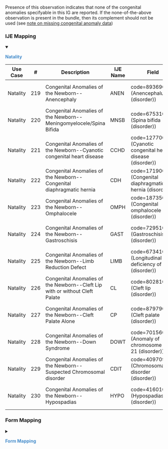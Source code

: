 Presence of this observation indicates that none of the congenital anomalies specifyable in this IG are reported. If the none-of-the-above observation is present in the bundle, then its complement should not be used (see <a href='usage.html#congenital-anomalies-of-newborn'>note on missing congenital anomaly data</a>)

### IJE Mapping

<style>
 .context-menu {cursor: context-menu; color: #438bca;}
 .context-menu:hover {opacity: 0.5;}
</style>
<details open>

<summary>

<strong class='context-menu' > Natality </strong>

</summary>
<table class='grid'>
<thead>
  <tr>
    <th style='text-align: center'><strong>Use Case</strong></th>
    <th><strong>#</strong></th>
    <th><strong>Description</strong></th>
    <th><strong>IJE Name</strong></th>
    <th><strong>Field</strong></th>
    <th><strong>Type</strong></th>
    <th><strong>Value Set/Comments</strong></th>
  </tr>
</thead>
<tbody>
<tr>
  <td style='text-align: center'>Natality</td>
  <td>219</td>
  <td>Congenital Anomalies of the Newborn--Anencephaly</td>
  <td>ANEN</td>
  <td>code=89369001 (Anencephalus (disorder))</td>
  <td>na</td>
  <td>See <a href='usage.html#congenital-anomalies-of-newborn'>note on missing congenital anomaly data</a></td>
</tr>
<tr>
  <td style='text-align: center'>Natality</td>
  <td>220</td>
  <td>Congenital Anomalies of the Newborn--Meningomyelocele/Spina Bifida</td>
  <td>MNSB</td>
  <td>code=67531005 (Spina bifida (disorder))</td>
  <td>na</td>
  <td>See <a href='usage.html#congenital-anomalies-of-newborn'>note on missing congenital anomaly data</a></td>
</tr>
<tr>
  <td style='text-align: center'>Natality</td>
  <td>221</td>
  <td>Congenital Anomalies of the Newborn--Cyanotic congenital heart disease</td>
  <td>CCHD</td>
  <td>code=12770006 (Cyanotic congenital heart disease (disorder))</td>
  <td>na</td>
  <td>See <a href='usage.html#congenital-anomalies-of-newborn'>note on missing congenital anomaly data</a></td>
</tr>
<tr>
  <td style='text-align: center'>Natality</td>
  <td>222</td>
  <td>Congenital Anomalies of the Newborn--Congenital diaphragmatic hernia</td>
  <td>CDH</td>
  <td>code=17190001 (Congenital diaphragmatic hernia (disorder))</td>
  <td>na</td>
  <td>See <a href='usage.html#congenital-anomalies-of-newborn'>note on missing congenital anomaly data</a></td>
</tr>
<tr>
  <td style='text-align: center'>Natality</td>
  <td>223</td>
  <td>Congenital Anomalies of the Newborn--Omphalocele</td>
  <td>OMPH</td>
  <td>code=18735004 (Congenital omphalocele (disorder))</td>
  <td>na</td>
  <td>See <a href='usage.html#congenital-anomalies-of-newborn'>note on missing congenital anomaly data</a></td>
</tr>
<tr>
  <td style='text-align: center'>Natality</td>
  <td>224</td>
  <td>Congenital Anomalies of the Newborn--Gastroschisis</td>
  <td>GAST</td>
  <td>code=72951007 (Gastroschisis (disorder))</td>
  <td>na</td>
  <td>See <a href='usage.html#congenital-anomalies-of-newborn'>note on missing congenital anomaly data</a></td>
</tr>
<tr>
  <td style='text-align: center'>Natality</td>
  <td>225</td>
  <td>Congenital Anomalies of the Newborn--Limb Reduction Defect</td>
  <td>LIMB</td>
  <td>code=67341007 (Longitudinal deficiency of limb (disorder))</td>
  <td>na</td>
  <td>See <a href='usage.html#congenital-anomalies-of-newborn'>note on missing congenital anomaly data</a></td>
</tr>
<tr>
  <td style='text-align: center'>Natality</td>
  <td>226</td>
  <td>Congenital Anomalies of the Newborn--Cleft Lip with or without Cleft Palate</td>
  <td>CL</td>
  <td>code=80281008 (Cleft lip (disorder))</td>
  <td>na</td>
  <td>See <a href='usage.html#congenital-anomalies-of-newborn'>note on missing congenital anomaly data</a></td>
</tr>
<tr>
  <td style='text-align: center'>Natality</td>
  <td>227</td>
  <td>Congenital Anomalies of the Newborn--Cleft Palate Alone</td>
  <td>CP</td>
  <td>code=87979003 (Cleft palate (disorder))</td>
  <td>na</td>
  <td>See <a href='usage.html#congenital-anomalies-of-newborn'>note on missing congenital anomaly data</a></td>
</tr>
<tr>
  <td style='text-align: center'>Natality</td>
  <td>228</td>
  <td>Congenital Anomalies of the Newborn--Down Syndrome</td>
  <td>DOWT</td>
  <td>code=70156005 (Anomaly of chromosome pair 21 (disorder))</td>
  <td>na</td>
  <td>See <a href='usage.html#congenital-anomalies-of-newborn'>note on missing congenital anomaly data</a></td>
</tr>
<tr>
  <td style='text-align: center'>Natality</td>
  <td>229</td>
  <td>Congenital Anomalies of the Newborn--Suspected Chromosomal disorder</td>
  <td>CDIT</td>
  <td>code=409709004 (Chromosomal disorder (disorder))</td>
  <td>na</td>
  <td>See <a href='usage.html#congenital-anomalies-of-newborn'>note on missing congenital anomaly data</a></td>
</tr>
<tr>
  <td style='text-align: center'>Natality</td>
  <td>230</td>
  <td>Congenital Anomalies of the Newborn--Hypospadias</td>
  <td>HYPO</td>
  <td>code=416010008 (Hypospadias (disorder))</td>
  <td>na</td>
  <td>See <a href='usage.html#congenital-anomalies-of-newborn'>note on missing congenital anomaly data</a></td>
</tr>

</tbody>
</table>

</details>
<p></p>


### Form Mapping
<details>

<summary>

<strong class='context-menu' >Form Mapping</strong>

</summary>
<table class='grid'>
<thead>
  <tr>
    <th style='text-align: center'><strong>Item #</strong></th>
    <th><strong>Form Field</strong></th>
    <th><strong>FHIR Profile Field</strong></th>
    <th><strong>Reference</strong></th>
  </tr>
</thead>
<tbody>
<tr>
  <td style='text-align: center'>55.13</td>
  <td>Congenital Anomalies of the Newborn: None of the above</td>
  <td>-</td>
  <td><a href='https://www.cdc.gov/nchs/data/dvs/birth11-03final-ACC.pdf'> Certificate of Live Birth</a></td>
</tr>
<tr>
  <td style='text-align: center'>37.13</td>
  <td>Congenital anomalies of the newborn: None of the above</td>
  <td>-</td>
  <td><a href='https://www.cdc.gov/nchs/data/dvs/facility-worksheet-2016-508.pdf'> Facility Worksheet for the Live Birth Certificate</a></td>
</tr>
<tr>
  <td style='text-align: center'>37.13</td>
  <td>Congenital anomalies of the newborn: None of the above</td>
  <td>-</td>
  <td><a href='https://www.cdc.gov/nchs/data/dvs/multiple-births-worksheet-2016.pdf'> Attachment to the Facility Worksheet for the Live Birth Certificate for Multiple Births</a></td>
</tr>
</tbody>
</table>

</details>
<p></p>
